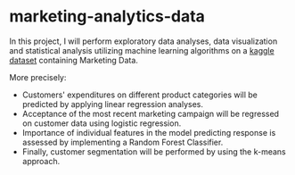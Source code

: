 # marketing-analytics-data
In this project, I will perform exploratory data analyses, data visualization and statistical analysis utilizing machine learning algorithms on a [kaggle dataset](https://www.kaggle.com/datasets/jackdaoud/marketing-data/data) containing Marketing Data.

More precisely:
- Customers' expenditures on different product categories will be predicted by applying linear regression analyses. 
- Acceptance of the most recent marketing campaign will be regressed on customer data using logistic regression.
- Importance of individual features in the model predicting response is assessed by implementing a Random Forest Classifier.
- Finally, customer segmentation will be performed by using the k-means approach.
